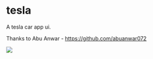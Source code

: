 # tesla

A tesla car app ui.

Thanks to Abu Anwar - https://github.com/abuanwar072

![](animated_tesla_app.gif)
